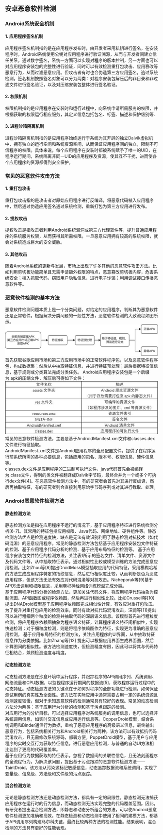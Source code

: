 ## 安卓恶意软件检测
###  Android系统安全机制
#### 1. 应用程序签名机制
应用程序签名机制指的是在应用程序发布时，由开发者采用私钥进行签名，在安装程序时，Android系统使用公钥对应用程序进行验证溯源，从而与开发者间建立信任关系。通过数字签名，系统一方面可以实现对程序的版本控制，另一方面也可以对应用程序安装包的完整性进行验证，同时可以有效检测重打包攻击、应用篡改等恶意行为，从而过滤恶意应用。但攻击者有时也会伪造第三方应用签名，逃过系统检测。签名机制按照签名对象可以分为两类：对程序安装包解压后的非目录和非过滤文件进行签名验证，以及对压缩安装包整体进行签名验证。
#### 2. 权限机制
权限机制指的是应用程序在安装时和运行过程中，向系统申请所需服务的权限，并根据获取的权限运行相应服务，其定义信息包括包名、标签、描述和保护级别等.
#### 3. 进程沙箱隔离机制
进程沙箱隔离机制指的是应用程序始终运行于系统为其开辟的独立Dalvik虚拟机中，拥有独立的运行空间和系统资源空间，从而保证应用程序间的独立，限制不可信程序的权限。具体来说，每个应用程序在安装时都被系统赋予了唯一的UID，在程序运行期间，系统隔离非同一UID的应用程序及资源，使其互不干扰，进而使各个应用程序的资源都得到安全保护。
### 常见的恶意软件攻击方法
#### 1. 重打包攻击
重打包攻击指的是攻击者对原始应用程序进行反编译，将恶意代码植入应用程序中，然后通过伪造应用签名通过系统检测，重新打包为第三方应用进行发布。
#### 2. 提权攻击
提权攻击是指攻击者利用Android系统漏洞或第三方代理软件等，提升普通应用程序的系统服务权限，从而获得其所需权限。一旦恶意应用拥有较高的系统权限，就会对系统造成巨大的安全威胁。
#### 3. 其他攻击
随着Android系统的更新与发展，市场上出现了许多其他的恶意软件攻击方法。比如利用剪切板功能简单且无需申请额外权限的特点，恶意篡改剪切板内容，危害系统安全；植入抓取代码，窃取用户隐私信息，进行电子诈骗；利用调试接口传播恶意软件等。
### 恶意软件检测的基本方法
恶意软件检测问题本质上是一个分类问题，对给定的应用程序，判断其为恶意软件还是正常软件。根据解决分类问题的一般性方法，恶意软件检测的大致流程如图所示。
![image](https://github.com/Cyber-Security-Team/binary_function_similarity/blob/main/malware_detection/image/1.jpg)
首先获取谷歌应用市场和第三方应用市场中的正常软件程序包，以及恶意软件程序包，构成数据集；然后从中抽取特征信息，并进行特征预处理；最后根据特征值信息，基于规则或分类算法完成分类任务。
Android应用程序安装包是一个后缀为.apk的压缩文件，解压后可得如下文件：
![image](https://github.com/Cyber-Security-Team/binary_function_similarity/blob/main/malware_detection/image/2.jpg)  
常见的恶意软件检测方法，主要是基于AndroidManifest.xml文件和classes.dex文件进行特征抽取。  
AndroidManifest.xml文件是Android应用程序的全局配置文件，提供了在程序运行前系统所需的各种必要信息，包括应用的包名、版本号、权限信息、硬件信息等。  
classes.dex文件是应用程序的二进制可执行文件，java代码首先会被编译为.class文件，得到的类文件被翻译成Dalvik字节码，最终合并为一个或多个可执行dex文件[4]。在恶意软件检测方法中，有的研究者会首先对其进行反编译，然后再抽取特征，有的研究者则会直接利用原始字节码序列或对其进行截取、处理。
### Android恶意软件检测方法
#### 静态检测方法
静态检测方法是指在应用程序不运行的情况下，基于应用程序特征进行系统检测分析[6-7]。其常用的特征包括应用权限、Java代码、网络地址、硬件组件等。静态检测方法优点是检测速度快，缺点是无法有效识别利用了静态检测对抗技术（如代码混淆）的恶意应用程序。常见的静态检测方法包括基于应用程序安装包文件特征的检测、基于应用程序代码分析的检测、基于应用布局特征的检测等。
基于应用程序安装包文件特征的检测方法，关注表1所示的签名文件、清单文件、资源文件及代码文件等，从中抽取特征表示，通过相似性比较或模型训练的方法完成恶意应用检测。比如Zhou等[8]提出DroidMoss模型抽取应用的代码特征，采用模糊哈希的方法生成应用程序特定的指纹信息，然后进行相似度比较，从而判断是否为恶意应用程序，但该方法无法有效应对代码混淆等对抗攻击。Nicheporuk等[9]基于API方法调用和权限信息，采用卷积神经网络训练模型完成分类。  
基于应用程序代码分析的检测方法，更加关注代码文件，将应用程序代码抽象为控制流图、API函数图或程序依赖图，然后再进行相似性比较。比如Crussell等[10]提出DNADroid模型基于应用程序依赖图完成相似性计算，有效应对重打包攻击。为了提升对重打包应用的检测效率，同时有效对抗代码混淆攻击，汪润等[11]提出可以进行粗细两个粒度的检测并抽取代码的深层语义信息。该模型首先进行粗粒度检测，将应用程序依赖图抽象为程序语义特征，计算程序语义特征间相似性，实现快速检测；对于细粒度检测，则是将程序依赖图作为特征，实现更为准确的恶意应用检测。
基于应用布局特征的检测方法，关注应用程序的UI界面，从中抽取特征信息作为分类依据。比如Zhang等[12] 提出可以根据应用界面生成界面图，然后计算图间的相似性。该方法检测速度快，但检测精度有限，因此可以将其与代码特征相结合，兼顾检测速度与精度。
#### 动态检测方法
动态检测方法是在沙盒环境中运行程序，并跟踪程序的API调用序列、系统调用、网络流量和CPU数据，以监视程序运行期间的数据流[5]，获取程序运行过程中的动态特征。动态检测方法的关键点在于如何对程序的全部功能进行检测，如何保证测试用例的真实性及全面性。该方法在实际应用中通常需要占用一定的系统资源且检测速度较慢，但对于未知恶意软件的检测通常具有较好的表现。常见的动态检测方法分为两类：基于应用行为分析的检测和基于污点跟踪的检测。  
对应用行为的分析目标，可以选择应用程序对系统服务的调用信息，也可以选择非系统调用信息，如实时交互信息或应用运行信息等。CopperDroid模型，结合系统调用和Binder通信行为数据，重构了恶意应用程序的高级语义信息，最终输出恶意行为，包括系统相关行为和Android相关行为两种。该方法可以有效抵抗代码混淆攻击，且无需修改系统源码，部署方便。PuppetDroid模型，基于用户与应用程序的实时交互行为获取特征信息，进行恶意应用检测，与普通的自动UI方法相比达到了更高的代码覆盖率。  
基于应用行为数据获取的特征表示，忽视了数据间的关联性信息，且无法刻画程序的全流程行为。为解决该问题，提出基于污点跟踪的恶意软件检测方法——TaintDroid。该方法从污染源标记敏感信息，动态追踪数据流和系统调用，实现了变量级、信息级、方法级和文件级的污点跟踪。
#### 混合检测方法
无论是静态检测方法还是动态检测方法，都具有一定的局限性。静态检测无法捕获应用程序在运行时的行为信息，而动态检测无法实现完整的代码覆盖范围。因此，有研究者提出混合检测方法，即静态和动态分析组合的方法，可以使Android恶意软件检测更加准确和高效。在静态检测和动态检测中使用了相同的建模方法，都基于API调用序列构建马尔科夫链，最终比较两种方法的检测性能。结果表明，混合检测的方法具有更好的性能表现。
